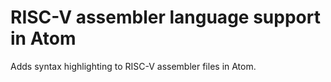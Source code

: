 # RISC-V assembler language support in Atom

Adds syntax highlighting to RISC-V assembler files in Atom.
